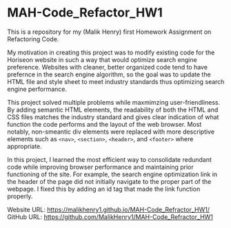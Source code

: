 # MAH-Code_Refactor_HW1
This is a repository for my (Malik Henry) first Homework Assignment on Refactoring Code. 

My motivation in creating this project was to modify existing code for the Horiseon website in such a way that would optimize search engine preference. Websites with cleaner, better organized code tend to have prefernce in the search engine algorithm, so the goal was to update the HTML file and style sheet to meet industry standards thus optimizing search engine performance. 

This project solved multiple problems while maxmimzing user-friendliness. By adding semantic HTML elements, the readability of both the HTML and CSS files matches the industry standard and gives clear indication of what function the code performs and the layout of the web browser. Most notably, non-smeantic div elements were replaced with more descriptive elements such as `<nav>`, `<section>`, `<header>`, and `<footer>` where appropriate. 

In this project, I learned the most efficient way to consolidate redundant code while improving browser performance and maintaining prior functioning of the site. For example, the search engine optimization link in the header of the page did not initially navigate to the proper part of the webpage. I fixed this by adding an id tag that made the link function properly. 

Website URL: https://malikhenry1.github.io/MAH-Code_Refractor_HW1/
GitHub URL: https://github.com/MalikHenry1/MAH-Code_Refractor_HW1
